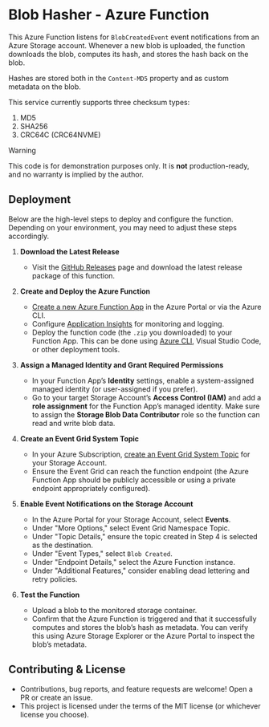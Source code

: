 # Blob Hasher - Azure Function

This Azure Function listens for `BlobCreatedEvent` event notifications from an Azure Storage account.
Whenever a new blob is uploaded, the function downloads the blob, computes its hash, and stores the hash back on the blob.

Hashes are stored both in the `Content-MD5` property and as custom metadata on the blob.

This service currently supports three checksum types:
1. MD5
2. SHA256
3. CRC64C (CRC64NVME)

> [!WARNING]  
> This code is for demonstration purposes only. It is **not** production-ready, and no warranty is implied by the author.

## Deployment

Below are the high-level steps to deploy and configure the function. Depending on your environment, you may need to adjust these steps accordingly.

1. **Download the Latest Release**  
   - Visit the [GitHub Releases](https://github.com/ryanerdmann/blob-hasher-function/releases) page and download the latest release package of this function.

2. **Create and Deploy the Azure Function**  
   - [Create a new Azure Function App](https://learn.microsoft.com/azure/azure-functions/functions-create-function-app-portal) in the Azure Portal or via the Azure CLI.  
   - Configure [Application Insights](https://learn.microsoft.com/azure/azure-functions/functions-monitoring?tabs=portal) for monitoring and logging.  
   - Deploy the function code (the `.zip` you downloaded) to your Function App. This can be done using [Azure CLI](https://learn.microsoft.com/en-us/azure/azure-functions/deployment-zip-push), Visual Studio Code, or other deployment tools.

3. **Assign a Managed Identity and Grant Required Permissions**  
   - In your Function App’s **Identity** settings, enable a system-assigned managed identity (or user-assigned if you prefer).  
   - Go to your target Storage Account’s **Access Control (IAM)** and add a **role assignment** for the Function App’s managed identity. Make sure to assign the **Storage Blob Data Contributor** role so the function can read and write blob data.

4. **Create an Event Grid System Topic**  
   - In your Azure Subscription, [create an Event Grid System Topic](https://learn.microsoft.com/en-us/azure/event-grid/create-view-manage-system-topics) for your Storage Account.  
   - Ensure the Event Grid can reach the function endpoint (the Azure Function App should be publicly accessible or using a private endpoint appropriately configured).

5. **Enable Event Notifications on the Storage Account**  
   - In the Azure Portal for your Storage Account, select **Events**.  
   - Under "More Options," select Event Grid Namespace Topic.
   - Under "Topic Details," ensure the topic created in Step 4 is selected as the destination.
   - Under "Event Types," select `Blob Created`.
   - Under "Endpoint Details," select the Azure Function instance.
   - Under "Additional Features," consider enabling dead lettering and retry policies.

6. **Test the Function**  
   - Upload a blob to the monitored storage container.  
   - Confirm that the Azure Function is triggered and that it successfully computes and stores the blob’s hash as metadata. You can verify this using Azure Storage Explorer or the Azure Portal to inspect the blob’s metadata.

## Contributing & License

- Contributions, bug reports, and feature requests are welcome! Open a PR or create an issue.
- This project is licensed under the terms of the MIT license (or whichever license you choose).

